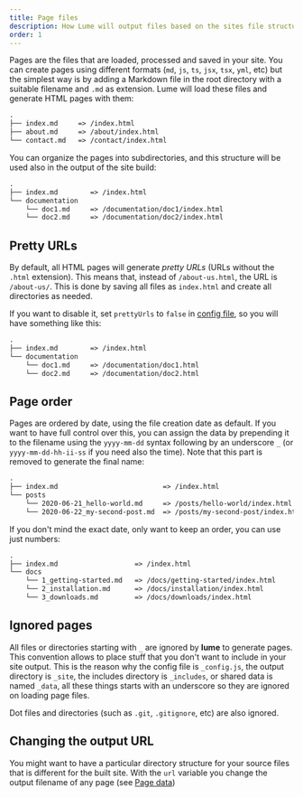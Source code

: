 ```yaml
---
title: Page files
description: How Lume will output files based on the sites file structure
order: 1
---
```


Pages are the files that are loaded, processed and saved in your site. You can
create pages using different formats (`md`, `js`, `ts`, `jsx`, `tsx`, `yml`,
etc) but the simplest way is by adding a Markdown file in the root directory
with a suitable filename and `.md` as extension. Lume will load these files and
generate HTML pages with them:

```txt
.
├── index.md     => /index.html
├── about.md     => /about/index.html
└── contact.md   => /contact/index.html
```

You can organize the pages into subdirectories, and this structure will be used
also in the output of the site build:

```txt
.
├── index.md        => /index.html
└── documentation
    └── doc1.md     => /documentation/doc1/index.html
    └── doc2.md     => /documentation/doc2/index.html
```

## Pretty URLs

By default, all HTML pages will generate _pretty URLs_ (URLs without the `.html`
extension). This means that, instead of `/about-us.html`, the URL is
`/about-us/`. This is done by saving all files as `index.html` and create all
directories as needed.

If you want to disable it, set `prettyUrls` to `false` in
[config file](../getting-started/config-file.md), so you will have something like
this:

```txt
.
├── index.md        => /index.html
└── documentation
    └── doc1.md     => /documentation/doc1.html
    └── doc2.md     => /documentation/doc2.html
```

## Page order

Pages are ordered by date, using the file creation date as default. If you want
to have full control over this, you can assign the data by prepending it to the
filename using the `yyyy-mm-dd` syntax following by an underscore `_` (or
`yyyy-mm-dd-hh-ii-ss` if you need also the time). Note that this part is removed
to generate the final name:

```txt
.
├── index.md                          => /index.html
└── posts
    └── 2020-06-21_hello-world.md     => /posts/hello-world/index.html
    └── 2020-06-22_my-second-post.md  => /posts/my-second-post/index.html
```

If you don't mind the exact date, only want to keep an order, you can use just
numbers:

```txt
.
├── index.md                   => /index.html
└── docs
    └── 1_getting-started.md   => /docs/getting-started/index.html
    └── 2_installation.md      => /docs/installation/index.html
    └── 3_downloads.md         => /docs/downloads/index.html
```

## Ignored pages

All files or directories starting with `_` are ignored by **lume** to generate
pages. This convention allows to place stuff that you don't want to include in
your site output. This is the reason why the config file is `_config.js`, the
output directory is `_site`, the includes directory is `_includes`, or shared
data is named `_data`, all these things starts with an underscore so they are
ignored on loading page files.

Dot files and directories (such as `.git`, `.gitignore`, etc) are also ignored.

## Changing the output URL

You might want to have a particular directory structure for your source files
that is different for the built site. With the `url` variable you change the
output filename of any page (see [Page data](../creating-pages/page-data.md))
